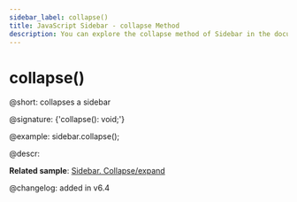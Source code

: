 ```yaml
---
sidebar_label: collapse()
title: JavaScript Sidebar - collapse Method 
description: You can explore the collapse method of Sidebar in the documentation of the DHTMLX JavaScript UI library. Browse developer guides and API reference, try out code examples and live demos, and download a free 30-day evaluation version of DHTMLX Suite 7.
---
```


# collapse()

@short: collapses a sidebar

@signature: {'collapse(): void;'}

@example:
sidebar.collapse();

@descr:

**Related sample**: [Sidebar. Collapse/expand](https://snippet.dhtmlx.com/ydlltdq6)

@changelog: added in v6.4

[comment]: # (@related: sidebar/work_with_sidebar.md#expanding-and-collapsing-sidebar)
